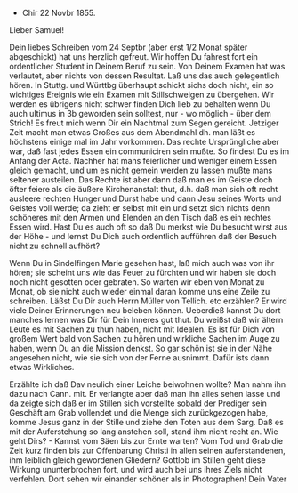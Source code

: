 + Chir 22 Novbr 1855.

Lieber Samuel!

Dein liebes Schreiben vom 24 Septbr (aber erst 1/2 Monat später abgeschickt) hat uns herzlich gefreut. Wir hoffen Du fahrest fort ein ordentlicher Student in Deinem Beruf zu sein. Von Deinem Examen hat was verlautet, aber nichts von dessen Resultat. Laß uns das auch gelegentlich hören. In Stuttg. und Württbg überhaupt schickt sichs doch nicht, ein so wichtiges Ereignis wie ein Examen mit Stillschweigen zu übergehen. Wir werden es übrigens nicht schwer finden Dich lieb zu behalten wenn Du auch ultimus in 3b geworden sein solltest, nur - wo möglich - über dem Strich! 
Es freut mich wenn Dir ein Nachtmal zum Segen gereicht. Jetziger Zeit macht man etwas Großes aus dem Abendmahl dh. man läßt es höchstens einige mal im Jahr vorkommen. Das rechte Ursprüngliche aber war, daß fast jedes Essen ein communiciren sein mußte. So findest Du es im Anfang der Acta. Nachher hat mans feierlicher und weniger einem Essen gleich gemacht, und um es nicht gemein werden zu lassen mußte mans seltener austeilen. Das Rechte ist aber dann daß man es im Geiste doch öfter feiere als die äußere Kirchenanstalt thut, d.h. daß man sich oft recht ausleere rechten Hunger und Durst habe und dann Jesu seines Worts und Geistes voll werde; da zieht er selbst mit ein und setzt sich nichts denn schöneres mit den Armen und Elenden an den Tisch daß es ein rechtes Essen wird. Hast Du es auch oft so daß Du merkst wie Du besucht wirst aus der Höhe - und lernst Du Dich auch ordentlich aufführen daß der Besuch nicht zu schnell aufhört?

Wenn Du in Sindelfingen Marie gesehen hast, laß mich auch was von ihr hören; sie scheint uns wie das Feuer zu fürchten und wir haben sie doch noch nicht gesotten oder gebraten. So warten wir eben von Monat zu Monat, ob sie nicht auch wieder einmal daran komme uns eine Zeile zu schreiben. Läßst Du Dir auch Herrn Müller von Tellich. etc erzählen? Er wird viele Deiner Erinnerungen neu beleben können. Ueberdieß kannst Du dort manches lernen was Dir für Dein Inneres gut thut. Du weißst daß wir ältern Leute es mit Sachen zu thun haben, nicht mit Idealen. Es ist für Dich von großem Wert bald von Sachen zu hören und wirkliche Sachen im Auge zu haben, wenn Du an die Mission denkst. So gar schön ist sie in der Nähe angesehen nicht, wie sie sich von der Ferne ausnimmt. Dafür ists dann etwas Wirkliches.

Erzählte ich daß Dav neulich einer Leiche beiwohnen wollte? Man nahm ihn dazu nach Cann. mit. Er verlangte aber daß man ihn alles sehen lasse und da zeigte sich daß er im Stillen sich vorstellte sobald der Prediger sein Geschäft am Grab vollendet und die Menge sich zurückgezogen habe, komme Jesus ganz in der Stille und ziehe den Toten aus dem Sarg. Daß es mit der Auferstehung so lang anstehen soll, stand ihm nicht recht an. Wie geht Dirs? - Kannst vom Säen bis zur Ernte warten? Vom Tod und Grab die Zeit kurz finden bis zur Offenbarung Christi in allen seinen auferstandenen, ihm leiblich gleich gewordenen Gliedern? Gottlob im Stillen geht diese Wirkung ununterbrochen fort, und wird auch bei uns ihres Ziels nicht verfehlen. Dort sehen wir einander schöner als in Photographen!
 Dein Vater

